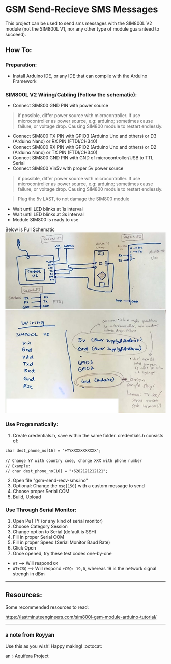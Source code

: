 # GSM Send-Recieve SMS Messages

This project can be used to send sms messages with the SIM800L V2 module (not the SIM800L V1, nor any other type of module guaranteed to succeed).

## How To:
### Preparation:

- Install Arduino IDE, or any IDE that can compile with the Arduino Framework

### SIM800L V2 Wiring/Cabling (Follow the schematic):
- Connect SIM800 GND PIN with power source 
> if possible, differ power source with microcontroller. If use microcontroller as power source, e.g: arduino; sometimes cause failure, or voltage drop. Causing SIM800 module to restart endlessly.
- Connect SIM800 TX PIN with GPIO3 (Arduino Uno and others) or D3 (Arduino Nano) or RX PIN (FTDI/CH340)
- Connect SIM800 RX PIN with GPIO2 (Arduino Uno and others) or D2 (Arduino Nano) or TX PIN (FTDI/CH340)
- Connect SIM800 GND PIN with GND of microcontroller/USB to TTL Serial
- Connect SIM800 Vin5v with proper 5v power source 
> if possible, differ power source with microcontroller. If use microcontroller as power source, e.g: arduino; sometimes cause failure, or voltage drop. Causing SIM800 module to restart endlessly.

> Plug the 5v LAST, to not damage the SIM800 module

- Wait until LED blinks at 1s interval
- Wait until LED blinks at 3s interval
- Module SIM800 is ready to use

Below is Full Schematic
![](docs/schematics.jpeg)
![](docs/schematics_notes_indo.jpeg)

### Use Programatically:

1. Create credentials.h, save within the same folder. credentials.h consists of:
```
char dest_phone_no[16] = "+YYXXXXXXXXXXX";

// Change YY with country code, change XXX with phone number
// Example:
// char dest_phone_no[16] = "+6282121212121";
```
2. Open file "gsm-send-recv-sms.ino"
3. Optional: Change the `msg[150]` with a custom message to send 
4. Choose proper Serial COM
4. Build, Upload

### Use Through Serial Monitor:

1. Open PuTTY (or any kind of serial monitor)
2. Choose Category Session
3. Change option to Serial (default is SSH)
4. Fill in proper Serial COM
5. Fill in proper Speed (Serial Monitor Baud Rate)
6. Click Open
7. Once opened, try these test codes one-by-one
- `AT` --> Will respond `OK`
- `AT+CSQ` --> Will respond `+CSQ: 19,0`, whereas 19 is the network signal strengh in dBm

---

## Resources:
Some recommended resources to read:

https://lastminuteengineers.com/sim800l-gsm-module-arduino-tutorial/

---

### a note from Royyan

Use this as you wish! Happy making! :octocat:

an :droplet: Aquifera Project